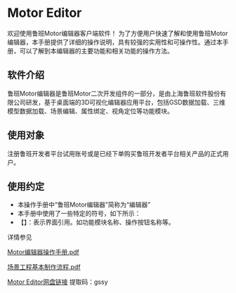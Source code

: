 # Motor Editor
欢迎使用鲁班Motor编辑器客户端软件！
为了方便用户快速了解和使用鲁班Motor编辑器，本手册提供了详细的操作说明，具有较强的实用性和可操作性。通过本手册，可以了解到本编辑器的主要功能和相关功能的操作方法。
## 软件介绍
鲁班Motor编辑器是鲁班Motor二次开发组件的一部分，是由上海鲁班软件股份有限公司研发，基于桌面端的3D可视化编辑器应用平台，包括GSD数据加载、三维模型数据加载、场景编辑、属性绑定、视角定位等功能模块。
## 使用对象
注册鲁班开发者平台试用账号或是已经下单购买鲁班开发者平台相关产品的正式用户。
## 使用约定
- 本操作手册中“鲁班Motor编辑器”简称为“编辑器”
- 本手册中使用了一些特定的符号，如下所示：
- 【】：表示界面引用。如功能模块名称、操作按钮名称等。


详情参见 

[Motor编辑器操作手册.pdf](./Motor编辑器操作手册.pdf) 

[场景工程基本制作流程.pdf](./示例资源/场景工程基本制作流程.pdf)

[Motor Editor网盘链接](https://pan.baidu.com/s/16-oJPYpAk4d-o8AMLbKoAA) 提取码：gssy  
